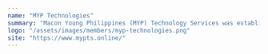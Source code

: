 ```yaml
---
name: "MYP Technologies"
summary: "Macon Young Philippines (MYP) Technology Services was established to focus specifically on assisting Philippine businesses protect their IT investment, create a data platform for innovation and to rapidly deliver disruptive solutions."
logo: "/assets/images/members/myp-technologies.png"
site: "https://www.mypts.online/"
---
```

